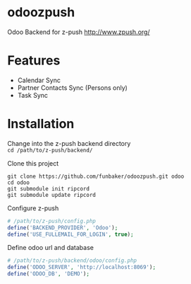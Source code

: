 # odoozpush
Odoo Backend for z-push http://www.zpush.org/

# Features
* Calendar Sync
* Partner Contacts Sync (Persons only)
* Task Sync

# Installation
Change into the z-push backend directory<br>
`cd /path/to/z-push/backend/`

Clone this project<br>
```
git clone https://github.com/funbaker/odoozpush.git odoo
cd odoo
git submodule init ripcord
git submodule update ripcord
```

Configure z-push
```php
# /path/to/z-push/config.php
define('BACKEND_PROVIDER', 'Odoo');
define('USE_FULLEMAIL_FOR_LOGIN', true);
```
Define odoo url and database
```php
# /path/to/z-push/backend/odoo/config.php
define('ODOO_SERVER', 'http://localhost:8069');
define('ODOO_DB', 'DEMO');
```

